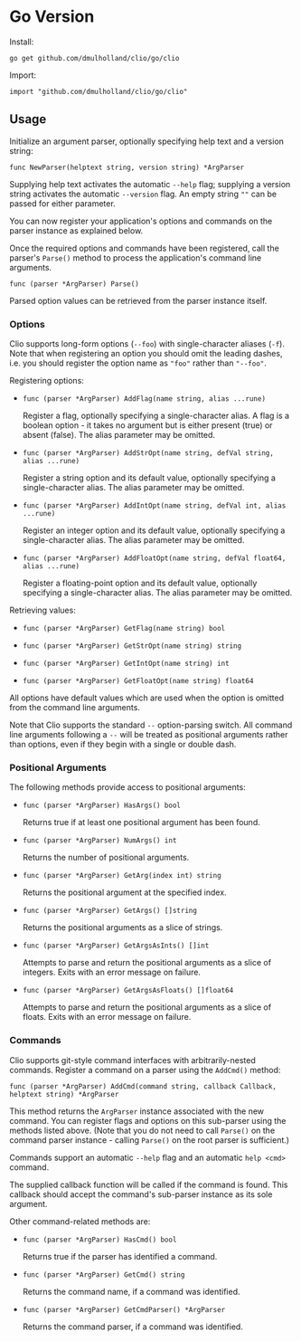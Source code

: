 
# Go Version

Install:

    go get github.com/dmulholland/clio/go/clio

Import:

    import "github.com/dmulholland/clio/go/clio"


## Usage

Initialize an argument parser, optionally specifying help text and a version
string:

    func NewParser(helptext string, version string) *ArgParser

Supplying help text activates the automatic `--help` flag; supplying a version string activates the automatic `--version` flag. An empty string `""` can be passed for either parameter.

You can now register your application's options and commands on the parser instance as explained below.

Once the required options and commands have been registered, call the parser's `Parse()` method to process the application's command line arguments.

    func (parser *ArgParser) Parse()

Parsed option values can be retrieved from the parser instance itself.


### Options

Clio supports long-form options (`--foo`) with single-character aliases (`-f`). Note that when registering an option you should omit the leading dashes, i.e. you should register the option name as `"foo"` rather than `"--foo"`.

Registering options:

*   `func (parser *ArgParser) AddFlag(name string, alias ...rune)`

    Register a flag, optionally specifying a single-character alias. A flag is
    a boolean option - it takes no argument but is either present (true) or
    absent (false). The alias parameter may be omitted.

*   `func (parser *ArgParser) AddStrOpt(name string, defVal string, alias ...rune)`

    Register a string option and its default value, optionally specifying a
    single-character alias. The alias parameter may be omitted.

*   `func (parser *ArgParser) AddIntOpt(name string, defVal int, alias ...rune)`

    Register an integer option and its default value, optionally specifying a
    single-character alias. The alias parameter may be omitted.

*   `func (parser *ArgParser) AddFloatOpt(name string, defVal float64, alias ...rune)`

    Register a floating-point option and its default value, optionally
    specifying a single-character alias. The alias parameter may be omitted.

Retrieving values:

*   `func (parser *ArgParser) GetFlag(name string) bool`

*   `func (parser *ArgParser) GetStrOpt(name string) string`

*   `func (parser *ArgParser) GetIntOpt(name string) int`

*   `func (parser *ArgParser) GetFloatOpt(name string) float64`

All options have default values which are used when the option is omitted from the command line arguments.

Note that Clio supports the standard `--` option-parsing switch. All command line arguments following a `--` will be treated as positional arguments rather than options, even if they begin with a single or double dash.


### Positional Arguments

The following methods provide access to positional arguments:

*   `func (parser *ArgParser) HasArgs() bool`

    Returns true if at least one positional argument has been found.

*   `func (parser *ArgParser) NumArgs() int`

    Returns the number of positional arguments.

*   `func (parser *ArgParser) GetArg(index int) string`

    Returns the positional argument at the specified index.

*   `func (parser *ArgParser) GetArgs() []string`

    Returns the positional arguments as a slice of strings.

*   `func (parser *ArgParser) GetArgsAsInts() []int`

    Attempts to parse and return the positional arguments as a slice of
    integers. Exits with an error message on failure.

*   `func (parser *ArgParser) GetArgsAsFloats() []float64`

    Attempts to parse and return the positional arguments as a slice of floats.
    Exits with an error message on failure.


### Commands

Clio supports git-style command interfaces with arbitrarily-nested commands. Register a command on a parser using the `AddCmd()` method:

    func (parser *ArgParser) AddCmd(command string, callback Callback, helptext string) *ArgParser

This method returns the `ArgParser` instance associated with the new command. You can register flags and options on this sub-parser using the methods listed above. (Note that you do not need to call `Parse()` on the command parser instance - calling `Parse()` on the root parser is sufficient.)

Commands support an automatic `--help` flag and an automatic `help <cmd>` command.

The supplied callback function will be called if the command is found. This callback should accept the command's sub-parser instance as its sole argument.

Other command-related methods are:

*   `func (parser *ArgParser) HasCmd() bool`

    Returns true if the parser has identified a command.

*   `func (parser *ArgParser) GetCmd() string`

    Returns the command name, if a command was identified.

*   `func (parser *ArgParser) GetCmdParser() *ArgParser`

    Returns the command parser, if a command was identified.
